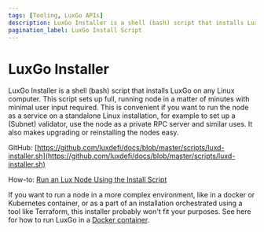 ```yaml
---
tags: [Tooling, LuxGo APIs]
description: LuxGo Installer is a shell (bash) script that installs LuxGo on any Linux computer. This script sets up full, running node in a matter of minutes with minimal user input required. This is convenient if you want to run the node as a service on a standalone Linux installation, for example to set up a (Subnet) validator, use the node as a private RPC server and similar uses. It also makes upgrading or reinstalling the nodes easy.
pagination_label: LuxGo Install Script
---
```


# LuxGo Installer

LuxGo Installer is a shell (bash) script that installs LuxGo on any
Linux computer. This script sets up full, running node in a matter of minutes
with minimal user input required. This is convenient if you want to run the node
as a service on a standalone Linux installation, for example to set up a
(Subnet) validator, use the node as a private RPC server and similar uses. It
also makes upgrading or reinstalling the nodes easy.

GitHub: [https://github.com/luxdefi/docs/blob/master/scripts/luxd-installer.sh](https://github.com/luxdefi/docs/blob/master/scripts/luxd-installer.sh)

How-to: [Run an Lux Node Using the Install Script](/nodes/run/with-installer/installing-luxd.md)

If you want to run a node in a more complex environment, like in a docker or
Kubernetes container, or as a part of an installation orchestrated using a tool
like Terraform, this installer probably won't fit your purposes. See here for how to run LuxGo
in a [Docker container](/tooling/cli-guides/run-with-docker.md).
